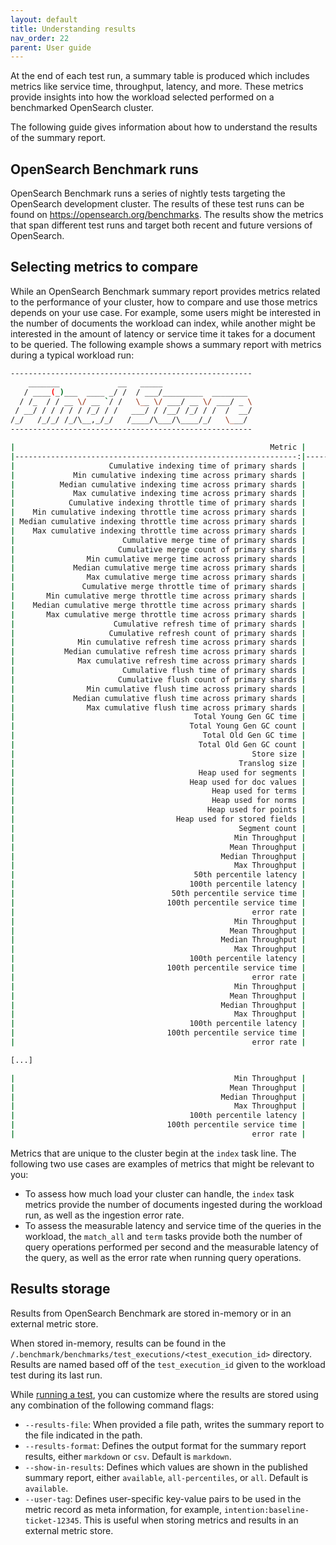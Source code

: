 ```yaml
---
layout: default
title: Understanding results
nav_order: 22
parent: User guide
---
```



At the end of each test run, a summary table is produced which includes metrics like service time, throughput, latency, and more. These metrics provide insights into how the workload selected performed on a benchmarked OpenSearch cluster.

The following guide gives information about how to understand the results of the summary report.

## OpenSearch Benchmark runs

OpenSearch Benchmark runs a series of nightly tests targeting the OpenSearch development cluster. The results of these test runs can be found on https://opensearch.org/benchmarks. The results show the metrics that span different test runs and target both recent and future versions of OpenSearch.

## Selecting metrics to compare

While an OpenSearch Benchmark summary report provides metrics related to the performance of your cluster, how to compare and use those metrics depends on your use case. For example, some users might be interested in the number of documents the workload can index, while another might be interested in the amount of latency or service time it takes for a document to be queried. The following example shows a summary report with metrics during a typical workload run:

```bash
------------------------------------------------------
    _______             __   _____
   / ____(_)___  ____ _/ /  / ___/_________  ________
  / /_  / / __ \/ __ `/ /   \__ \/ ___/ __ \/ ___/ _ \
 / __/ / / / / / /_/ / /   ___/ / /__/ /_/ / /  /  __/
/_/   /_/_/ /_/\__,_/_/   /____/\___/\____/_/   \___/
------------------------------------------------------

|                                                         Metric |                                       Task |       Value |   Unit |
|---------------------------------------------------------------:|-------------------------------------------:|------------:|-------:|
|                     Cumulative indexing time of primary shards |                                            |     0.02655 |    min |
|             Min cumulative indexing time across primary shards |                                            |           0 |    min |
|          Median cumulative indexing time across primary shards |                                            |  0.00176667 |    min |
|             Max cumulative indexing time across primary shards |                                            |   0.0140333 |    min |
|            Cumulative indexing throttle time of primary shards |                                            |           0 |    min |
|    Min cumulative indexing throttle time across primary shards |                                            |           0 |    min |
| Median cumulative indexing throttle time across primary shards |                                            |           0 |    min |
|    Max cumulative indexing throttle time across primary shards |                                            |           0 |    min |
|                        Cumulative merge time of primary shards |                                            |   0.0102333 |    min |
|                       Cumulative merge count of primary shards |                                            |           3 |        |
|                Min cumulative merge time across primary shards |                                            |           0 |    min |
|             Median cumulative merge time across primary shards |                                            |           0 |    min |
|                Max cumulative merge time across primary shards |                                            |   0.0102333 |    min |
|               Cumulative merge throttle time of primary shards |                                            |           0 |    min |
|       Min cumulative merge throttle time across primary shards |                                            |           0 |    min |
|    Median cumulative merge throttle time across primary shards |                                            |           0 |    min |
|       Max cumulative merge throttle time across primary shards |                                            |           0 |    min |
|                      Cumulative refresh time of primary shards |                                            |   0.0709333 |    min |
|                     Cumulative refresh count of primary shards |                                            |         118 |        |
|              Min cumulative refresh time across primary shards |                                            |           0 |    min |
|           Median cumulative refresh time across primary shards |                                            |  0.00186667 |    min |
|              Max cumulative refresh time across primary shards |                                            |   0.0511667 |    min |
|                        Cumulative flush time of primary shards |                                            |  0.00963333 |    min |
|                       Cumulative flush count of primary shards |                                            |           4 |        |
|                Min cumulative flush time across primary shards |                                            |           0 |    min |
|             Median cumulative flush time across primary shards |                                            |           0 |    min |
|                Max cumulative flush time across primary shards |                                            |  0.00398333 |    min |
|                                        Total Young Gen GC time |                                            |           0 |      s |
|                                       Total Young Gen GC count |                                            |           0 |        |
|                                          Total Old Gen GC time |                                            |           0 |      s |
|                                         Total Old Gen GC count |                                            |           0 |        |
|                                                     Store size |                                            | 0.000485923 |     GB |
|                                                  Translog size |                                            | 2.01873e-05 |     GB |
|                                         Heap used for segments |                                            |           0 |     MB |
|                                       Heap used for doc values |                                            |           0 |     MB |
|                                            Heap used for terms |                                            |           0 |     MB |
|                                            Heap used for norms |                                            |           0 |     MB |
|                                           Heap used for points |                                            |           0 |     MB |
|                                    Heap used for stored fields |                                            |           0 |     MB |
|                                                  Segment count |                                            |          32 |        |
|                                                 Min Throughput |                                      index |     3008.97 | docs/s |
|                                                Mean Throughput |                                      index |     3008.97 | docs/s |
|                                              Median Throughput |                                      index |     3008.97 | docs/s |
|                                                 Max Throughput |                                      index |     3008.97 | docs/s |
|                                        50th percentile latency |                                      index |     351.059 |     ms |
|                                       100th percentile latency |                                      index |     365.058 |     ms |
|                                   50th percentile service time |                                      index |     351.059 |     ms |
|                                  100th percentile service time |                                      index |     365.058 |     ms |
|                                                     error rate |                                      index |           0 |      % |
|                                                 Min Throughput |                   wait-until-merges-finish |       28.41 |  ops/s |
|                                                Mean Throughput |                   wait-until-merges-finish |       28.41 |  ops/s |
|                                              Median Throughput |                   wait-until-merges-finish |       28.41 |  ops/s |
|                                                 Max Throughput |                   wait-until-merges-finish |       28.41 |  ops/s |
|                                       100th percentile latency |                   wait-until-merges-finish |     34.7088 |     ms |
|                                  100th percentile service time |                   wait-until-merges-finish |     34.7088 |     ms |
|                                                     error rate |                   wait-until-merges-finish |           0 |      % |
|                                                 Min Throughput |                                  match_all |       36.09 |  ops/s |
|                                                Mean Throughput |                                  match_all |       36.09 |  ops/s |
|                                              Median Throughput |                                  match_all |       36.09 |  ops/s |
|                                                 Max Throughput |                                  match_all |       36.09 |  ops/s |
|                                       100th percentile latency |                                  match_all |     35.9822 |     ms |
|                                  100th percentile service time |                                  match_all |     7.93048 |     ms |
|                                                     error rate |                                  match_all |           0 |      % |

[...]

|                                                 Min Throughput |                                       term |        16.1 |  ops/s |
|                                                Mean Throughput |                                       term |        16.1 |  ops/s |
|                                              Median Throughput |                                       term |        16.1 |  ops/s |
|                                                 Max Throughput |                                       term |        16.1 |  ops/s |
|                                       100th percentile latency |                                       term |     131.798 |     ms |
|                                  100th percentile service time |                                       term |     69.5237 |     ms |
|                                                     error rate |                                       term |           0 |      % |
```

Metrics that are unique to the cluster begin at the `index` task line. The following two use cases are examples of metrics that might be relevant to you:

- To assess how much load your cluster can handle, the `index` task metrics provide the number of documents ingested during the workload run, as well as the ingestion error rate. 
- To assess the measurable latency and service time of the queries in the workload, the `match_all` and `term` tasks provide both the number of query operations performed per second and the measurable latency of the query, as well as the error rate when running query operations.


## Results storage

Results from OpenSearch Benchmark are stored in-memory or in an external metric store. 

When stored in-memory, results can be found in the `/.benchmark/benchmarks/test_executions/<test_execution_id>` directory. Results are named based off of the `test_execution_id` given to the workload test during its last run. 

While [running a test](https://opensearch.org/docs/latest/benchmark/reference/commands/execute-test/#general-settings), you can customize where the results are stored using any combination of the following command flags:

* `--results-file`: When provided a file path, writes the summary report to the file indicated in the path.
* `--results-format`: Defines the output format for the summary report results, either `markdown` or `csv`. Default is `markdown`.
* `--show-in-results`:  Defines which values are shown in the published summary report, either `available`, `all-percentiles`, or `all`. Default is `available`.
* `--user-tag`: Defines user-specific key-value pairs to be used in the metric record as meta information, for example, `intention:baseline-ticket-12345`. This is useful when storing metrics and results in an external metric store.

